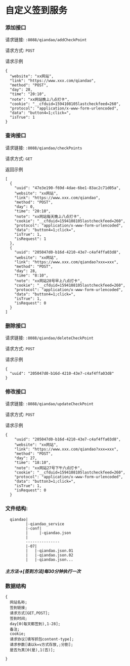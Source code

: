 # 自定义签到服务

### 添加接口
请求链接: `:8088/qiandao/addCheckPoint`

请求方式: `POST`

请求示例
```
{
  "website": "xx网站",
  "link": "https://www.xxx.com/qiandao",
  "method": "POST",
  "day": 28,
  "time": "20:10",
  "note": "xx网站晚上八点打卡",
  "cookie": "__cfduid=1594108105lastcheckfeed=260",
  "protocol": "application/x-www-form-urlencoded",
  "data": "button4=1;click=",
  "isTrue": 1
}
```
### 查询接口
请求链接: `:8088/qiandao/checkPoints`

请求方式: `GET`

返回示例
```
[
  {
    "uuid": "47e3e190-f69d-4dae-6be1-83ac2c71d05a",
    "website": "xx网站",
    "link": "https://www.xxx.com/qiandao",
    "method": "POST",
    "day": 0,
    "time": "20:10",
    "note": "xx网站每天晚上八点打卡",
    "cookie": "__cfduid=1594108105lastcheckfeed=260",
    "protocol": "application/x-www-form-urlencoded",
    "data": "button4=1;click=",
    "isTrue": 1,
    "isRequest": 1
  },
  {
    "uuid": "205047d0-b16d-4210-43e7-c4af4ffa03d8",
    "website": "xx网站",
    "link": "https://www.xxx.com/qiandao?xxx=xxx",
    "method": "POST",
    "day": 28,
    "time": "8:10",
    "note": "xx网站28号早上八点打卡",
    "cookie": "__cfduid=1594108105lastcheckfeed=260",
    "protocol": "application/x-www-form-urlencoded",
    "data": "button4=1;click=",
    "isTrue": 1,
    "isRequest": 0
  }
]
```
### 删除接口
请求链接: `:8088/qiandao/deleteCheckPoint`

请求方式: `POST`

请求示例
```
{
  "uuid": "205047d0-b16d-4210-43e7-c4af4ffa03d8"
}
```
### 修改接口
请求链接: `:8088/qiandao/updateCheckPoint`

请求方式: `POST`

请求示例
```
{
    "uuid": "205047d0-b16d-4210-43e7-c4af4ffa03d8",
    "website": "xx网站",
    "link": "https://www.xxx.com/qiandao?xxx=xxx",
    "method": "POST",
    "day": 27,
    "time": "18:10",
    "note": "xx网站27号下午六点打卡",
    "cookie": "__cfduid=1594108105lastcheckfeed=260",
    "protocol": "application/x-www-form-urlencoded",
    "data": "button3=1;click=",
    "isTrue": 1,
    "isRequest": 0
  }
```

### 文件结构:
```
  qiandao|
         |-qiandao_service
         |-conf|
         |     |-qiandao.json
         |
         ---------------
         |-07|
         |   |-qiandao.json.01
         |   |-qiandao.json.02
         |   |-qiandao.json...
```


##### 主方法->[签到方法]每30分钟执行一次


### 数据结构
```
{   
  网站名称;
  签到链接;
  请求方式[GET,POST];
  签到时间;
  day[0(每天都签到),1-28];
  备注;
  cookie;
  请求协议[填写抓包content-type];
  请求参数[请以k=v方式存放,;分割];
  是否为真[0(是),1(否)];

}
```
